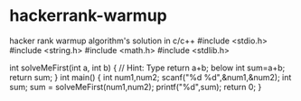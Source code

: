 # hackerrank-warmup
hacker rank warmup algorithm's solution in c/c++
#include <stdio.h>
#include <string.h>
#include <math.h>
#include <stdlib.h>


int solveMeFirst(int a, int b) {
  // Hint: Type return a+b; below
 int sum=a+b;
    return sum;
}
int main() {
  int num1,num2;
  scanf("%d %d",&num1,&num2);
  int sum; 
  sum = solveMeFirst(num1,num2);
  printf("%d",sum);
  return 0;
}

